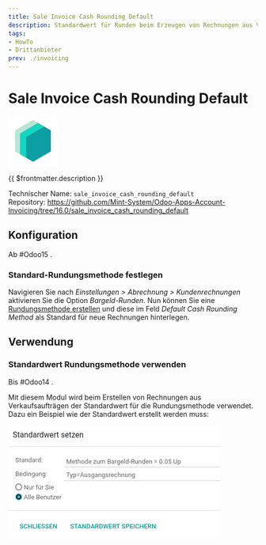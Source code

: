 ```yaml
---
title: Sale Invoice Cash Rounding Default
description: Standardwert für Runden beim Erzeugen von Rechnungen aus Verkaufsaufträgen verwenden.
tags:
- HowTo
- Drittanbieter
prev: ./invoicing
---
```

# Sale Invoice Cash Rounding Default
![icon_oms_box](attachments/icons_odoo_mint_system.png)

{{ $frontmatter.description }}

Technischer Name: `sale_invoice_cash_rounding_default`\
Repository: <https://github.com/Mint-System/Odoo-Apps-Account-Invoicing/tree/16.0/sale_invoice_cash_rounding_default>

## Konfiguration

Ab #Odoo15 .

### Standard-Rundungsmethode festlegen

Navigieren Sie nach *Einstellungen > Abrechnung > Kundenrechnungen* aktivieren Sie die Option *Bargeld-Runden*. Nun können Sie eine [Rundungsmethode erstellen](Invoicing.md#Rundungsmethode%20erstellen) und diese im Feld *Default Cash Rounding Method* als Standard für neue Rechnungen hinterlegen.

## Verwendung

### Standardwert Rundungsmethode verwenden

Bis #Odoo14 .

Mit diesem Modul wird beim Erstellen von Rechnungen aus Verkaufsaufträgen der Standardwert für die Rundungsmethode verwendet. Dazu ein Beispiel wie der Standardwert erstellt werden muss:

![](attachments/Sale%20Invoice%20Cash%20Rounding%20Default.png)